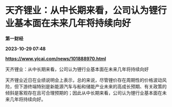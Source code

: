# 天齐锂业：从中长期来看，公司认为锂行业基本面在未来几年将持续向好
**第一财经**

**2023-10-29 07:48**

**https://www.yicai.com/news/101888970.html**

天齐锂业：从中长期来看，公司认为锂行业基本面在未来几年将持续向好

天齐锂业近日在业绩说明会上表示，总的来说，尽管锂价存在周期性的价格波动风险，但下游终端特别是新能源汽车与船和储能产业未来的高成长预期、有关政策的倾斜是客观存在且可合理预期的；因此从中长期来看，公司认为锂行业基本面在未来几年将持续向好。